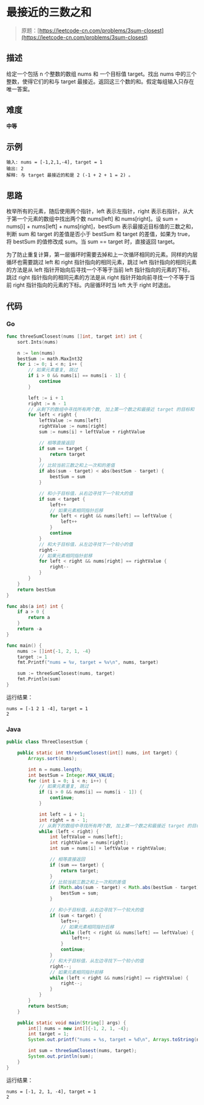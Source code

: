 # 最接近的三数之和

> 原题：[https://leetcode-cn.com/problems/3sum-closest](https://leetcode-cn.com/problems/3sum-closest)

## 描述

给定一个包括 n 个整数的数组 nums 和 一个目标值 target。找出 nums 中的三个整数，使得它们的和与 target 最接近。返回这三个数的和。假定每组输入只存在唯一答案。

## 难度

**中等**

## 示例

```
输入: nums = [-1,2,1,-4], target = 1
输出: 2
解释: 与 target 最接近的和是 2 (-1 + 2 + 1 = 2) 。
```

## 思路

枚举所有的元素，随后使用两个指针，left 表示左指针，right 表示右指针，从大于第一个元素的数组中找出两个数 nums[left] 和 nums[right]。设 sum = nums[i] + nums[left] + nums[right]，bestSum 表示最接近目标值的三数之和，判断 sum 和 target 的差值是否小于 bestSum 和 target 的差值，如果为 true，将 bestSum 的值修改成 sum。当 sum == target 时，直接返回 target。

为了防止重复计算，第一层循环时需要去掉和上一次循环相同的元素。同样的内层循环也需要跳过 left 和 right 指针指向的相同元素，跳过 left 指针指向的相同元素的方法是从 left 指针开始向后寻找一个不等于当前 left 指针指向的元素的下标，跳过 right 指针指向的相同元素的方法是从 right 指针开始向前寻找一个不等于当前 right 指针指向的元素的下标。内层循环时当 left 大于 right 时退出。

## 代码

### Go

```go
func threeSumClosest(nums []int, target int) int {
    sort.Ints(nums)

    n := len(nums)
    bestSum := math.MaxInt32
    for i := 0; i < n; i++ {
        // 如果元素重复, 跳过
        if i > 0 && nums[i] == nums[i - 1] {
            continue
        }

        left := i + 1
        right := n - 1
        // 从剩下的数组中寻找所有两个数, 加上第一个数之和最接近 target 的目标和
        for left < right {
            leftValue := nums[left]
            rightValue := nums[right]
            sum := nums[i] + leftValue + rightValue

            // 相等直接返回
            if sum == target {
                return target
            }
            // 比较当前三数之和上一次和的差值
            if abs(sum - target) < abs(bestSum - target) {
                bestSum = sum
            }

            // 和小于目标值，从右边寻找下一个较大的值
            if sum < target {
                left++
                // 如果元素相同指针后移
                for left < right && nums[left] == leftValue {
                    left++
                }
                continue
            }
            // 和大于目标值，从左边寻找下一个较小的值
            right--
            // 如果元素相同指针前移
            for left < right && nums[right] == rightValue {
                right--
            }
        }
    }
    return bestSum
}

func abs(a int) int {
    if a > 0 {
        return a
    }
    return -a
}
```

```go
func main() {
    nums := []int{-1, 2, 1, -4}
    target := 1
    fmt.Printf("nums = %v, target = %v\n", nums, target)

    sum := threeSumClosest(nums, target)
    fmt.Println(sum)
}
```

运行结果：

```
nums = [-1 2 1 -4], target = 1
2
```

### Java

```java
public class ThreeClosestSum {

    public static int threeSumClosest(int[] nums, int target) {
        Arrays.sort(nums);

        int n = nums.length;
        int bestSum = Integer.MAX_VALUE;
        for (int i = 0; i < n; i++) {
            // 如果元素重复, 跳过
            if (i > 0 && nums[i] == nums[i - 1]) {
                continue;
            }

            int left = i + 1;
            int right = n - 1;
            // 从剩下的数组中寻找所有两个数, 加上第一个数之和最接近 target 的目标和
            while (left < right) {
                int leftValue = nums[left];
                int rightValue = nums[right];
                int sum = nums[i] + leftValue + rightValue;

                // 相等直接返回
                if (sum == target) {
                    return target;
                }
                // 比较当前三数之和上一次和的差值
                if (Math.abs(sum - target) < Math.abs(bestSum - target)) {
                    bestSum = sum;
                }

                // 和小于目标值，从右边寻找下一个较大的值
                if (sum < target) {
                    left++;
                    // 如果元素相同指针后移
                    while (left < right && nums[left] == leftValue) {
                        left++;
                    }
                    continue;
                }
                // 和大于目标值，从左边寻找下一个较小的值
                right--;
                // 如果元素相同指针前移
                while (left < right && nums[right] == rightValue) {
                    right--;
                }
            }
        }
        return bestSum;
    }

    public static void main(String[] args) {
        int[] nums = new int[]{-1, 2, 1, -4};
        int target = 1;
        System.out.printf("nums = %s, target = %d\n", Arrays.toString(nums), target);

        int sum = threeSumClosest(nums, target);
        System.out.println(sum);
    }
}
```

运行结果：

```
nums = [-1, 2, 1, -4], target = 1
2
```

